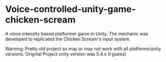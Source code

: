 # Voice-controlled-unity-game-chicken-scream
A voice intensity based platformer game in Unity. The mechanic was developed to replicated the Chicken Scream's input system.

Warning: Pretty old project so may or may not work with all platforms/unity versions. Orignial Project unity version was 5.4.x (I guess)
